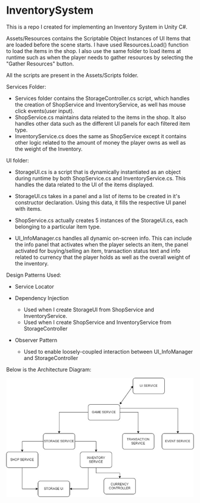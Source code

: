 # InventorySystem
This is a repo I created for implementing an Inventory System in Unity C#.

Assets/Resources contains the Scriptable Object Instances of UI Items that are loaded before the scene starts. I have used Resources.Load() function to load the items in the shop. I also use the same folder to load items at runtime such as when the player needs to gather resources by selecting the "Gather Resources" button.

All the scripts are present in the Assets/Scripts folder.

Services Folder:
- Services folder contains the StorageController.cs script, which handles the creation of ShopService and InventoryService, as well has mouse click events(user input).
- ShopService.cs maintains data related to the items in the shop. It also handles other data such as the different UI panels for each filtered item type.
- InventoryService.cs does the same as ShopService except it contains other logic related to the amount of money the player owns as well as the weight of the Inventory.

UI folder:
- StorageUI.cs is a script that is dynamically instantiated as an object during runtime by both ShopService.cs and InventoryService.cs. This handles the data related to the UI of the items displayed.
- StorageUI.cs takes in a panel and a list of items to be created in it's constructor declaration. Using this data, it fills the respective UI panel with items.
- ShopService.cs actually creates 5 instances of the StorageUI.cs, each belonging to a particular item type.

- UI_InfoManager.cs handles all dynamic on-screen info. This can include the info panel that activates when the player selects an item, the panel activated for buying/selling an item, transaction status text and info related to currency that the player holds as well as the overall weight of the inventory. 

Design Patterns Used:
- Service Locator
- Dependency Injection 
    - Used when I create StorageUI from ShopService and InventoryService.
    - Used when I create ShopService and InventoryService from StorageController

- Observer Pattern
    - Used to enable loosely-coupled interaction between UI_InfoManager and StorageController

Below is the Architecture Diagram:

![alt text](https://github.com/gaurdian2701/InventorySystem/blob/Feature5-CodeRefactoring/InventorySystemArch.jpg)

